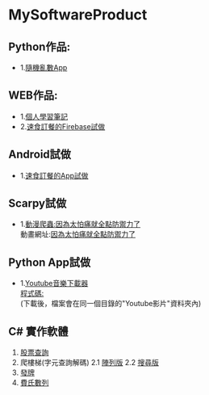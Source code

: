 # MySoftwareProduct
## Python作品:
 * 1.[隨機亂數App](https://github.com/JJDing-Louis/MySoftwareProduct/tree/master/Python)
## WEB作品:
 * 1.[個人學習筆記](https://jjding-louis.github.io/)
 * 2.[速食訂餐的Firebase試做](https://jjnetnewapp.web.app/)
## Android試做
 * 1.[速食訂餐的App試做](https://github.com/JJDing-Louis/Personal-Work-Space/tree/master/Android%20App%20Project/FastFood)
## Scarpy試做
 * 1.[動漫爬蟲:因為太怕痛就全點防禦力了](https://github.com/JJDing-Louis/Personal-Work-Space/tree/master/Python%20Software%20Project/Web%20Scrapy/Animation%20scrapy)   
 動畫網址:[因為太怕痛就全點防禦力了](http://www.99kubo.tv/vod-read-id-146080.html)
## Python App試做
* 1.[Youtube音樂下載器](https://github.com/JJDing-Louis/Personal-Work-Space/blob/master/Python%20Software%20Project/Web%20Crawler%20Project/dist/Youtube%E9%9F%B3%E6%A8%82%E4%B8%8B%E8%BC%89%E5%99%A8.exe)   
[程式碼:](https://github.com/JJDing-Louis/Personal-Work-Space/tree/master/Python%20Software%20Project/Web%20Crawler%20Project)    
(下載後，檔案會在同一個目錄的"Youtube影片"資料夾內)

## C# 實作軟體
1. [股票查詢](https://github.com/JJDing-Louis/Stock_Analysis-)
2. 爬樓梯(字元查詢解碼)
2.1 [陣列版](https://github.com/JJDing-Louis/stair_char_practice)
2.2 [搜尋版](https://github.com/JJDing-Louis/stair_char_practice_searching_Mode)
3. [發牌](https://github.com/JJDing-Louis/RandomCard)
4. [費氏數列](https://github.com/JJDing-Louis/Fibonacci_series_practice)
